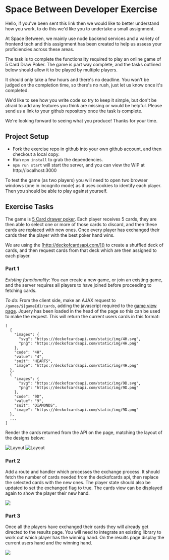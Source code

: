 # Space Between Developer Exercise

Hello, if you've been sent this link then we would like to better understand how you work, to do this we'd like you to undertake a small assignment.

At Space Between, we mainly use node backend services and a variety of frontend tech and this assignment has been created to help us assess your proficiencies across these areas.

The task is to complete the functionality required to play an online game of 5 Card Draw Poker. The game is part way complete, and the tasks outlined below should allow it to be played by multiple players.

It should only take a few hours and there's no deadline. You won't be judged on the completion time, so there's no rush, just let us know once it's completed.

We'd like to see how you write code so try to keep it simple, but don't be afraid to add any features you think are missing or would be helpful. Please send us a link to your github repository once the task is complete.

We're looking forward to seeing what you produce! Thanks for your time.

## Project Setup

- Fork the exercise repo in github into your own github account, and then checkout a local copy.
- Run `npm install` to grab the dependencies.
- `npm run start` will start the server, and you can view the WIP at http://localhost:3000

To test the game (as two players) you will need to open two browser windows (one in incognito mode) as it uses cookies to identify each player. Then you should be able to play against yourself.

## Exercise Tasks

The game is [5 Card drawer poker](https://en.wikipedia.org/wiki/Five-card_draw). Each player receives 5 cards, they are then able to select one or more of those cards to discard, and then these cards are replaced with new ones. Once every player has exchanged their cards then the player with the best poker hand wins.

We are using the [http://deckofcardsapi.com/]() to create a shuffled deck of cards, and then request cards from that deck which are then assigned to each player.

### Part 1

_Existing functionality_: You can create a new game, or join an existing game, and the server requires all players to have joined before proceeding to fetching cards.

_To do:_ From the client side, make an AJAX request to ``/games/${gameId}/cards``, adding the javascript required to the [game view page](https://github.com/spacebetween/poker-dev-exercise/blob/master/src/views/game.ejs).  Jquery has been loaded in the head of the page so this can be used to make the request. This will return the current users cards in this format:
```
[
  {
    "images": {
      "svg": "https://deckofcardsapi.com/static/img/4H.svg",
      "png": "https://deckofcardsapi.com/static/img/4H.png"
    },
    "code": "4H",
    "value": "4",
    "suit": "HEARTS",
    "image": "https://deckofcardsapi.com/static/img/4H.png"
  },
  {
    "images": {
      "svg": "https://deckofcardsapi.com/static/img/9D.svg",
      "png": "https://deckofcardsapi.com/static/img/9D.png"
    },
    "code": "9D",
    "value": "9",
    "suit": "DIAMONDS",
    "image": "https://deckofcardsapi.com/static/img/9D.png"
  },
  ...
]
```

Render the cards returned from the API on the page, matching the layout of the designs below:

![Layout](https://imgur.com/t4e0HRo.png) ![Layout](https://imgur.com/GFJ2wMY.png)

### Part 2

Add a route and handler which processes the exchange process. It should fetch the number of cards needed from the deckofcards api, then replace the selected cards with the new ones. The player state should also be updated to set the exchanged flag to true. The cards view can be displayed again to show the player their new hand.

![](https://i.imgur.com/k07LPkc.png)

### Part 3

Once all the players have exchanged their cards they will already get directed to the results page. You will need to integrate an existing library to work out which player has the winning hand. On the results page display the current users hand and the winning hand.

![](https://i.imgur.com/Y2awNiQ.png)
